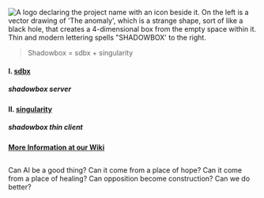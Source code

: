 ![A logo declaring the project name with an icon beside it. On the left is a vector drawing of 'The anomaly', which is a strange shape, sort of like a black hole, that creates a 4-dimensional box from the empty space within it. Thin and modern lettering spells "SHADOWBOX' to the right.](https://github.com/user-attachments/assets/7ca16a7b-0826-4e1d-b6ac-e00c443d4777)

> Shadowbox = sdbx + singularity

#### I. [sdbx](https://github.com/darkshapes/sdbx)
##### shadowbox server

#### II. [singularity](https://github.com/darkshapes/singularity)
##### shadowbox thin client

#### [More Information at our Wiki](https://github.com/darkshapes/sdbx/wiki)

##

Can AI be a good thing?
Can it come from a place of hope?
Can it come from a place of healing?
Can opposition become construction?
Can we do better?

##
